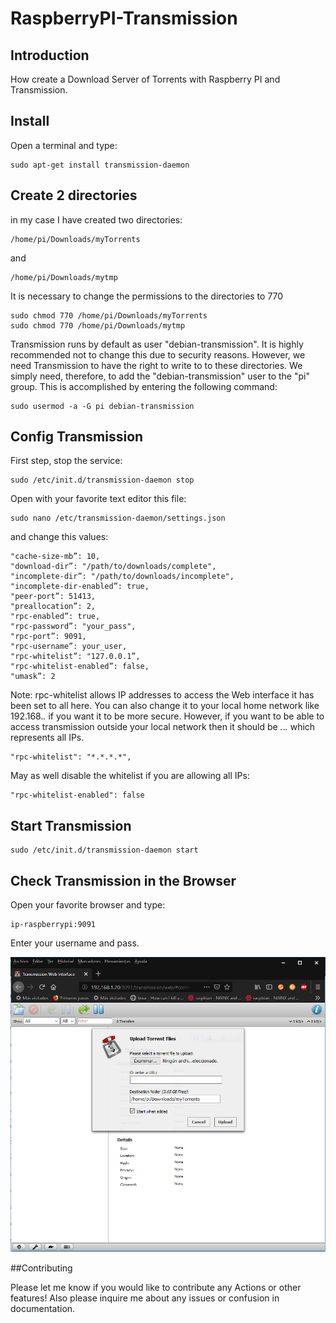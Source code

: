 # RaspberryPI-Transmission

## Introduction
How  create a Download Server of Torrents with Raspberry PI and Transmission.

## Install
Open a terminal and type:

    sudo apt-get install transmission-daemon

## Create 2 directories
in my case I have created two directories:
    
    /home/pi/Downloads/myTorrents
and
    
    /home/pi/Downloads/mytmp

It is necessary to change the permissions to the directories to 770
    
    sudo chmod 770 /home/pi/Downloads/myTorrents
    sudo chmod 770 /home/pi/Downloads/mytmp

Transmission runs by default as user "debian-transmission". It is highly recommended not to change this due to security reasons.
However, we need Transmission to have the right to write to to these directories. 
We simply need, therefore, to add the "debian-transmission" user to the  "pi" group.
This is accomplished by entering the following command:

    sudo usermod -a -G pi debian-transmission

## Config Transmission
First step, stop the service:

    sudo /etc/init.d/transmission-daemon stop

Open with your favorite text editor this file:

    sudo nano /etc/transmission-daemon/settings.json

and change this values:

    "cache-size-mb”: 10,
    "download-dir”: "/path/to/downloads/complete",
    "incomplete-dir”: "/path/to/downloads/incomplete",
    "incomplete-dir-enabled”: true,
    "peer-port”: 51413,
    "preallocation”: 2,
    "rpc-enabled”: true,
    "rpc-password”: "your_pass",
    "rpc-port”: 9091,
    "rpc-username”: your_user,
    "rpc-whitelist”: "127.0.0.1”,
    "rpc-whitelist-enabled”: false,
    "umask”: 2

Note:
rpc-whitelist allows IP addresses to access the Web interface it has been set to all here. You can also change it to your local 
home network like 192.168.*.* if you want it to be more secure. However, if you want to be able to access transmission outside 
your local network then it should be *.*.*.* which represents all IPs.

    "rpc-whitelist": "*.*.*.*",

May as well disable the whitelist if you are allowing all IPs:

    "rpc-whitelist-enabled": false

## Start Transmission

    sudo /etc/init.d/transmission-daemon start
    
## Check Transmission in the Browser
Open your favorite browser and type:
    
    ip-raspberrypi:9091

Enter your username and pass.

![test](https://github.com/EduardoAule/RaspberryPI-Transmission/blob/master/transmission.png)
    
##Contributing

Please let me know if you would like to contribute any Actions or other features! Also please inquire me about any issues or confusion in documentation.
